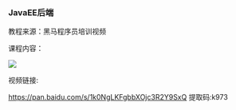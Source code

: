 ### JavaEE后端

教程来源：黑马程序员培训视频

课程内容：

![](http://image-upyun-dbblog.test.upcdn.net//blog20191201152027.png)

视频链接:

https://pan.baidu.com/s/1k0NgLKFgbbXOjc3R2Y9SxQ 提取码:k973

